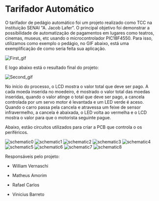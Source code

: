 # Tarifador Automático

O tarifador de pedágio automático foi um projeto realizado como TCC na instituição SENAI "A. Jacob Lafer".
O principal objetivo foi demonstrar a possibilidade de automatização de pagamentos em lugares como teatros, cinemas, museus, etc usando o microcontrolador PIC18F4550. Para isso, utilizamos como exemplo o pedágio, no GIF abaixo, está uma exemplificação de como seria feita sua aplicação.

![First_gif](https://media.giphy.com/media/S9JuOtzOiBnwzRuYRh/giphy.gif)

E logo abaixo está o resultado final do projeto:

![Second_gif](https://media.giphy.com/media/Q5XGqpC02qVaraq94r/giphy.gif)

No início do processo, o LCD mostra o valor total que deve ser pago. A cada moeda inserida no moedeiro, é mostrado o valor total das moedas inseridas, quando o valor atinge o total que deve ser pago, a cancela controlada por um servo motor é levantada e um LED verde é aceso. Quando o carro passa pela cancela e atravessa um feixe de sensor infravermelho, a cancela é abaixada, o LED volta ao vermelha e o LCD mostra o valor para que o motorista seguinte pague.

Abaixo, estão circuitos utilizados para criar a PCB que controla o os periféricos.

![schematic0](https://i.imgur.com/woCxi3x.png)
![schematic1](https://i.imgur.com/BmZMK1s.png)
![schematic2](https://i.imgur.com/DhWWAsJ.png)
![schematic3](https://i.imgur.com/XYF3ggE.png)
![schematic4](https://i.imgur.com/9jjj24O.png)
![schematic5](https://i.imgur.com/BiSDkpq.png)
![schematic6](https://i.imgur.com/U2rXYYF.png)
![schematic7](https://i.imgur.com/FxL7pWm.png)
![schematic8](https://i.imgur.com/E7pcZ34.png)

Responsáveis pelo projeto:

- William Vernaschi

- Matheus Amorim

- Rafael Carlos

- Vinicius Barreto

